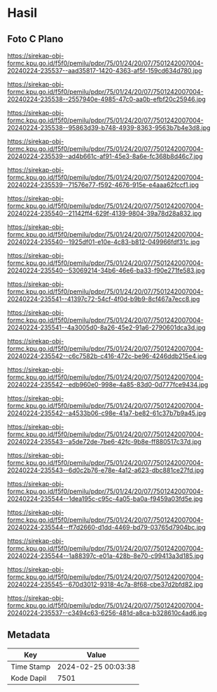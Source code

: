 # Hasil

## Foto C Plano

https://sirekap-obj-formc.kpu.go.id/f5f0/pemilu/pdpr/75/01/24/20/07/7501242007004-20240224-235537--aad35817-1420-4363-af5f-159cd634d780.jpg

https://sirekap-obj-formc.kpu.go.id/f5f0/pemilu/pdpr/75/01/24/20/07/7501242007004-20240224-235538--2557940e-4985-47c0-aa0b-efbf20c25946.jpg

https://sirekap-obj-formc.kpu.go.id/f5f0/pemilu/pdpr/75/01/24/20/07/7501242007004-20240224-235538--95863d39-b748-4939-8363-9563b7b4e3d8.jpg

https://sirekap-obj-formc.kpu.go.id/f5f0/pemilu/pdpr/75/01/24/20/07/7501242007004-20240224-235539--ad4b661c-af91-45e3-8a6e-fc368b8d46c7.jpg

https://sirekap-obj-formc.kpu.go.id/f5f0/pemilu/pdpr/75/01/24/20/07/7501242007004-20240224-235539--71576e77-f592-4676-915e-e4aaa62fccf1.jpg

https://sirekap-obj-formc.kpu.go.id/f5f0/pemilu/pdpr/75/01/24/20/07/7501242007004-20240224-235540--21142ff4-629f-4139-9804-39a78d28a832.jpg

https://sirekap-obj-formc.kpu.go.id/f5f0/pemilu/pdpr/75/01/24/20/07/7501242007004-20240224-235540--1925df01-e10e-4c83-b812-049966fdf31c.jpg

https://sirekap-obj-formc.kpu.go.id/f5f0/pemilu/pdpr/75/01/24/20/07/7501242007004-20240224-235540--53069214-34b6-46e6-ba33-f90e271fe583.jpg

https://sirekap-obj-formc.kpu.go.id/f5f0/pemilu/pdpr/75/01/24/20/07/7501242007004-20240224-235541--41397c72-54cf-4f0d-b9b9-8cf467a7ecc8.jpg

https://sirekap-obj-formc.kpu.go.id/f5f0/pemilu/pdpr/75/01/24/20/07/7501242007004-20240224-235541--4a3005d0-8a26-45e2-91a6-2790601dca3d.jpg

https://sirekap-obj-formc.kpu.go.id/f5f0/pemilu/pdpr/75/01/24/20/07/7501242007004-20240224-235542--c6c7582b-c416-472c-be96-4246ddb215e4.jpg

https://sirekap-obj-formc.kpu.go.id/f5f0/pemilu/pdpr/75/01/24/20/07/7501242007004-20240224-235542--edb960e0-998e-4a85-83d0-0d777fce9434.jpg

https://sirekap-obj-formc.kpu.go.id/f5f0/pemilu/pdpr/75/01/24/20/07/7501242007004-20240224-235542--a4533b06-c98e-41a7-be82-61c37b7b9a45.jpg

https://sirekap-obj-formc.kpu.go.id/f5f0/pemilu/pdpr/75/01/24/20/07/7501242007004-20240224-235543--a5de72de-7be6-42fc-9b8e-ff880517c37d.jpg

https://sirekap-obj-formc.kpu.go.id/f5f0/pemilu/pdpr/75/01/24/20/07/7501242007004-20240224-235543--6d0c2b76-e78e-4a12-a623-dbc881ce27fd.jpg

https://sirekap-obj-formc.kpu.go.id/f5f0/pemilu/pdpr/75/01/24/20/07/7501242007004-20240224-235544--1dea195c-c95c-4a05-ba0a-f9459a03fd5e.jpg

https://sirekap-obj-formc.kpu.go.id/f5f0/pemilu/pdpr/75/01/24/20/07/7501242007004-20240224-235544--ff7d2660-d1dd-4469-bd79-03765d7904bc.jpg

https://sirekap-obj-formc.kpu.go.id/f5f0/pemilu/pdpr/75/01/24/20/07/7501242007004-20240224-235544--1a88397c-e01a-428b-8e70-c99413a3d185.jpg

https://sirekap-obj-formc.kpu.go.id/f5f0/pemilu/pdpr/75/01/24/20/07/7501242007004-20240224-235545--670d3012-9318-4c7a-8f68-cbe37d2bfd82.jpg

https://sirekap-obj-formc.kpu.go.id/f5f0/pemilu/pdpr/75/01/24/20/07/7501242007004-20240224-235537--c3494c63-6256-481d-a8ca-b328610c4ad6.jpg


## Metadata

| Key        | Value               |
| ---------- | ------------------- |
| Time Stamp | 2024-02-25 00:03:38 |
| Kode Dapil | 7501                |



